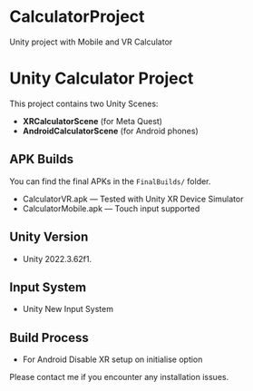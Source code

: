 # CalculatorProject
Unity project with  Mobile and VR Calculator 

# Unity Calculator Project

This project contains two Unity Scenes:
- **XRCalculatorScene** (for Meta Quest)
- **AndroidCalculatorScene** (for Android phones)

## APK Builds
You can find the final APKs in the `FinalBuilds/` folder.

- CalculatorVR.apk — Tested with Unity XR Device Simulator
- CalculatorMobile.apk — Touch input supported

## Unity Version
- Unity 2022.3.62f1.

## Input System
- Unity New Input System

## Build Process
- For Android
Disable XR setup on initialise option


Please contact me if you encounter any installation issues.